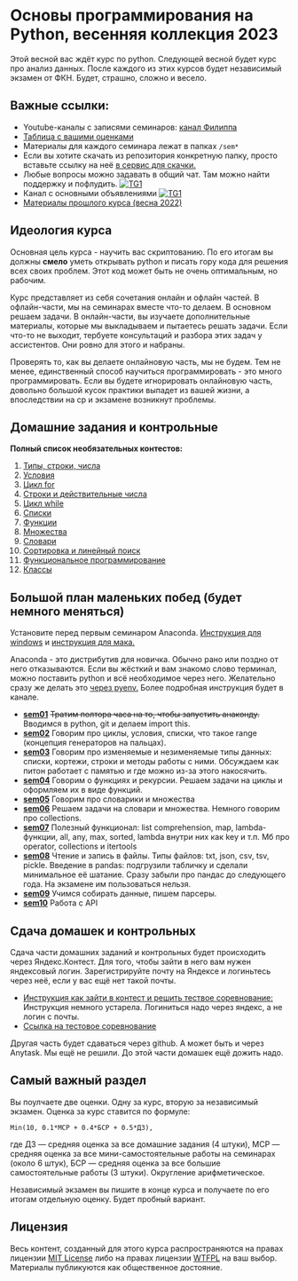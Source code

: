 # Основы программирования на Python, весенняя коллекция 2023

Этой весной вас ждёт курс по python. Следующей весной будет курс про анализ данных. После каждого из этих курсов будет независимый экзамен от ФКН. Будет, страшно, сложно и весело.

## Важные ссылки:

- Youtube-каналы с записями семинаров:  [канал Филиппа](https://www.youtube.com/playlist?list=PLNKXA-74YGLgUFKl6GDcX5jvrVJ7j-Wmw)
- [Таблица с вашими оценками](https://docs.google.com/spreadsheets/d/1PmIX72A1tDnT69MC9rlU8jN3uBgoXk8_FqgNtpUkXmI/edit?usp=sharing)
- Материалы для каждого семинара лежат в папках `/sem*`
- Если вы хотите скачать из репозитория конкретную папку, просто вставьте ссылку на неё [в сервис для скачки.](https://minhaskamal.github.io/DownGit/#/home)
- Любые вопросы можно задавать в общий чат. Там можно найти поддержку и пофлудить. [![TG1](https://img.shields.io/badge/Telegram-chat-blue)]( https://t.me/+LUr3CGHIeQRlMmYy) 
- Канал с основными объявлениями [![TG1](https://img.shields.io/badge/Telegram-chat-blue)](https://t.me/+XeHY66fmfU9jMWRi)
- [Материалы прошлого курса (весна 2022)](https://github.com/hse-econ-data-science/dap_2022-23)


## Идеология курса

Основная цель курса - научить вас скриптованию. По его итогам вы должны __смело__ уметь открывать python и писать гору кода для решения всех своих проблем. Этот код может быть не очень оптимальным, но рабочим. 

Курс представляет из себя сочетания онлайн и офлайн частей. В офлайн-части, мы на семинарах вместе что-то делаем. В основном решаем задачи. В онлайн-части, вы изучаете дополнительные материалы, которые мы выкладываем и пытаетесь решать задачи. Если что-то не выходит, тербуете консультаций и разбора этих задач у аcсистентов. Они ровно для этого и набраны.

Проверять то, как вы делаете онлайновую часть, мы не будем. Тем не менее, единственный способ научиться программировать - это много программировать. Если вы будете игнорировать онлайновую часть, довольно большой кусок практики выпадет из вашей жизни, а впоследствии на ср и экзамене возникнут проблемы.   


## Домашние задания и контрольные



__Полный список необязательных контестов:__

1. [Типы, строки, числа](https://contest.yandex.ru/contest/48080/problems/)
2. [Условия](https://contest.yandex.ru/contest/48282/problems/)
3. [Цикл for](https://contest.yandex.ru/contest/48284/problems/)
4. [Строки и действительные числа](https://contest.yandex.ru/contest/48286/problems/)
5. [Цикл while](https://contest.yandex.ru/contest/48283/problems/)
6. [Списки](https://contest.yandex.ru/contest/48285/problems/)
7. [Функции](https://contest.yandex.ru/contest/48936/problems/)
8. [Множества](https://contest.yandex.ru/contest/48937/problems/)
9. [Словари](https://contest.yandex.ru/contest/48938/problems/)
10. [Сортировка и линейный поиск](https://contest.yandex.ru/contest/48939/problems/)
11. [Функциональное программирование](https://contest.yandex.ru/contest/48941/problems/)
12. [Классы](https://contest.yandex.ru/contest/48940/problems/)


## Большой план маленьких побед (будет немного меняться)

Установите перед первым семинаром Anaconda. [Инструкция для windows](https://github.com/hse-econ-data-science/dap_2020_fall/blob/master/utils/install_conda_windows.pdf) и [инструкция для мака.](https://github.com/hse-econ-data-science/dap_2020_fall/blob/master/utils/install_conda_mac.pdf)

Anaconda - это дистрибутив для новичка. Обычно рано или поздно от него отказываются. Если вы жёсткий и вам знакомо слово терминал, можно поставить python и всё необходимое через него. Желательно сразу же делать это [через pyenv.](https://github.com/pyenv/pyenv) Более подробная инструкция будет в канале.


- [__sem01__](./sem01_intro) ~~Тратим полтора часа на то, чтобы запустить анаконду.~~ Вводимся в python, git и делаем import this.
- [__sem02__](./sem02_for) Говорим про циклы, условия, списки, что такое range (концепция генераторов на пальцах).
- [__sem03__](./sem03_list) Говорим про изменяемые и незименяемые типы данных: списки, кортежи, строки и методы работы с ними. Обсуждаем как питон работает с памятью и где можно из-за этого накосячить.
- [__sem04__](./sem04_functions) Говорим о функциях и рекурсии. Решаем задачи на циклы и оформляем их в виде функций. 
- [__sem05__](./sem05_dict) Говорим про словарики и множества
- [__sem06__](./sem06_dict) Решаем задачи на словари и множества. Немного говорим про collections. 
- [__sem07__](./sem07_wow) Полезный функционал:  list comprehension, map, lambda-функции, all, any, max, sorted, lambda внутри них как key и т.п. Мб про operator, collections и itertools
- [__sem08__](./sem08_write) Чтение и запись в файлы. Типы файлов: txt, json, csv, tsv, pickle. Введение в pandas: подгрузили табличку и сделали минимальное её шатание. Сразу забыли про пандас до следующего года. На экзамене им пользоваться нельзя. 
- [__sem09__](./sem09_parsers) Учимся собирать данные, пишем парсеры.
- [__sem10__](./sem10_API) Работа с API


## Сдача домашек и контрольных

Сдача части домашних заданий и контрольных будет происходить через  Яндекс.Контест. Для того, чтобы зайти в него вам нужен яндексовый логин. Зарегистрируйте почту на Яндексе и логиньтесь через неё, если у вас ещё нет такой почты.

- [Инструкция как зайти в контест и решить тествое соревнование:](https://github.com/hse-econ-data-science/dap_2020_fall/blob/master/utils/eds_test_contest.pdf)  Инструкция немного устарела. Логиниться надо через яндекс, а не логин с почты.
- [Cсылка на тестовое соревнование](https://contest.yandex.ru/contest/17883/standings)

Другая часть будет сдаваться через github. А может быть и через Anytask. Мы ещё не решили. До этой части домашек ещё дожить надо. 


## Самый важный раздел

Вы поулчаете две оценки. Одну за курс, вторую за независимый экзамен. Оценка за курс ставится по формуле: 


```
Min(10, 0.1*МСР + 0.4*БСР + 0.5*ДЗ),
```

где ДЗ — средняя оценка за все домашние задания (4 штуки), МСР — средняя оценка за все мини-самостоятельные работы на семинарах (около 6 штук), БСР — средняя оценка за все большие самостоятельные работы (3 штуки). Округление арифметическое.

Независимый экзамен вы пишите в конце курса и получаете по его итогам отдельную оценку. Будет пробный вариант. 


## Лицензия

Весь контент, созданный для этого курса распространяются на правах лицензии [MIT License](https://github.com/hse-econ-data-science/dap_2020_fall/blob/master/LICENSE) либо на правах лицензии [WTFPL](http://www.wtfpl.net/) на ваш выбор. Материалы публикуются как общественное достояние.
